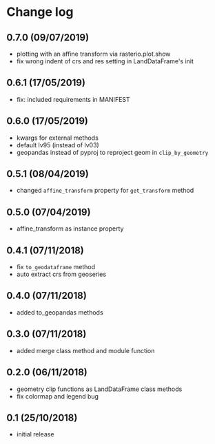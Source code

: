 # Change log

## 0.7.0 (09/07/2019)

* plotting with an affine transform via rasterio.plot.show
* fix wrong indent of crs and res setting in LandDataFrame's init

## 0.6.1 (17/05/2019)

* fix: included requirements in MANIFEST

## 0.6.0 (17/05/2019)

* kwargs for external methods
* default lv95 (instead of lv03)
* geopandas instead of pyproj to reproject geom in `clip_by_geometry`

## 0.5.1 (08/04/2019)

* changed `affine_transform` property for `get_transform` method

## 0.5.0 (07/04/2019)

* affine_transform as instance property

## 0.4.1 (07/11/2018)

* fix `to_geodataframe` method
* auto extract crs from geoseries

## 0.4.0 (07/11/2018)

* added to_geopandas methods

## 0.3.0 (07/11/2018)

* added merge class method and module function

## 0.2.0 (06/11/2018)

* geometry clip functions as LandDataFrame class methods
* fix colormap and legend bug

## 0.1 (25/10/2018)

* initial release
